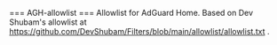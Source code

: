 === AGH-allowlist ===
Allowlist for AdGuard Home.
Based on Dev Shubam's allowlist at https://github.com/DevShubam/Filters/blob/main/allowlist/allowlist.txt .
